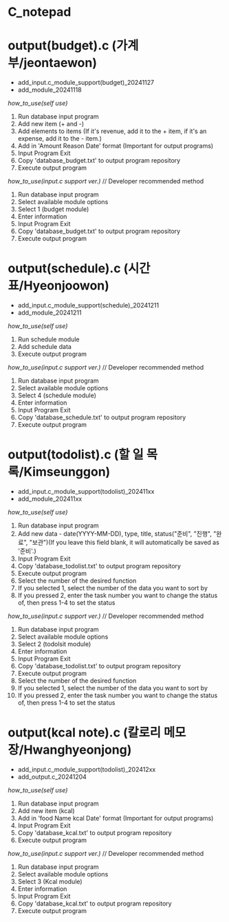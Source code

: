 # C_notepad

# output(budget).c  (가계부/jeontaewon)
+ add_input.c_module_support(budget)_20241127
+ add_module_20241118

_how_to_use(self use)_
  1. Run database input program
  2. Add new item (+ and -)
  3. Add elements to items (If it's revenue, add it to the + item, if it's an expense, add it to the - item.)
  4. Add in 'Amount Reason Date' format (Important for output programs)
  5. Input Program Exit
  6. Copy 'database_budget.txt' to output program repository
  7. Execute output program

_how_to_use(input.c support ver.)_  // Developer recommended method
  1. Run database input program
  2. Select available module options
  3. Select 1 (budget module)
  4. Enter information
  5. Input Program Exit
  6. Copy 'database_budget.txt' to output program repository
  7. Execute output program

# output(schedule).c  (시간표/Hyeonjoowon)
+ add_input.c_module_support(schedule)_20241211
+ add_module_20241211

_how_to_use(self use)_ 
  1. Run schedule module
  2. Add schedule data
  3. Execute output program

_how_to_use(input.c support ver.)_  // Developer recommended method
  1. Run database input program
  2. Select available module options
  3. Select 4 (schedule module)
  4. Enter information
  5. Input Program Exit
  6. Copy 'database_schedule.txt' to output program repository
  7. Execute output program

# output(todolist).c  (할 일 목록/Kimseunggon)
+ add_input.c_module_support(todolist)_202411xx
+ add_module_202411xx

_how_to_use(self use)_
  1. Run database input program
  2. Add new data - date(YYYY-MM-DD), type, title, status("준비", "진행", "완료", "보관")(If you leave this field blank, it will automatically be saved as '준비'.)
  3. Input Program Exit
  4. Copy 'database_todolist.txt' to output program repository
  5. Execute output program
  6. Select the number of the desired function
  7. If you selected 1, select the number of the data you want to sort by
  8. If you pressed 2, enter the task number you want to change the status of, then press 1-4 to set the status

 _how_to_use(input.c support ver.)_  // Developer recommended method
  1. Run database input program
  2. Select available module options
  3. Select 2 (todolsit module)
  4. Enter information
  5. Input Program Exit
  6. Copy 'database_todolist.txt' to output program repository
  7. Execute output program
  8. Select the number of the desired function
  9. If you selected 1, select the number of the data you want to sort by
  10. If you pressed 2, enter the task number you want to change the status of, then press 1-4 to set the status

# output(kcal note).c (칼로리 메모장/Hwanghyeonjong)
+ add_input.c_module_support(todolist)_202412xx
+ add_output.c_20241204

_how_to_use(self use)_
  1. Run database input program
  2. Add new item (kcal)
  3. Add in 'food Name kcal Date' format (Important for output programs)
  4. Input Program Exit
  5. Copy 'database_kcal.txt' to output program repository
  6. Execute output program

 _how_to_use(input.c support ver.)_  // Developer recommended method
  1. Run database input program
  2. Select available module options
  3. Select 3 (Kcal module)
  4. Enter information
  5. Input Program Exit
  6. Copy 'database_kcal.txt' to output program repository
  7. Execute output program
